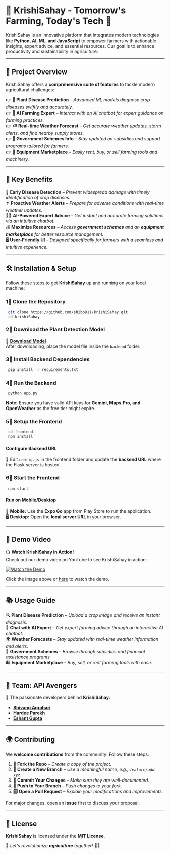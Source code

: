 # 🌾 KrishiSahay - Tomorrow's Farming, Today's Tech 🌱

KrishiSahay is an innovative platform that integrates modern technologies like **Python, AI, ML, and JavaScript** to empower farmers with actionable insights, expert advice, and essential resources. Our goal is to enhance productivity and sustainability in agriculture.

---

## 🚀 Project Overview

KrishiSahay offers a **comprehensive suite of features** to tackle modern agricultural challenges:

👉 **🌿 Plant Disease Prediction** – _Advanced ML models diagnose crop diseases swiftly and accurately._  
👉 **🤖 AI Farming Expert** – _Interact with an AI chatbot for expert guidance on farming practices._  
👉 **⛅ Real-time Weather Forecast** – _Get accurate weather updates, storm alerts, and find nearby supply stores._  
👉 **📝 Government Schemes Info** – _Stay updated on subsidies and support programs tailored for farmers._  
👉 **🚜 Equipment Marketplace** – _Easily rent, buy, or sell farming tools and machinery._  

---

## 🎯 Key Benefits

🌱 **Early Disease Detection** – _Prevent widespread damage with timely identification of crop diseases._  
☂️ **Proactive Weather Alerts** – _Prepare for adverse conditions with real-time weather updates._  
🧑‍🌾 **AI-Powered Expert Advice** – _Get instant and accurate farming solutions via an intuitive chatbot._  
💰 **Maximize Resources** – _Access **government schemes** and an **equipment marketplace** for better resource management._  
🖥️ **User-Friendly UI** – _Designed specifically for farmers with a seamless and intuitive experience._  

---

## 🛠️ Installation & Setup

Follow these steps to get **KrishiSahay** up and running on your local machine:

### 1⃣ Clone the Repository
```bash
 git clone https://github.com/shibo911/krishiSahay.git
 cd krishiSahay
```

### 2⃣ Download the Plant Detection Model
💽 **[Download Model](https://drive.google.com/file/d/1AngdnHknntvq0epasAPU5RGDo8lulojM/view)**  
After downloading, place the model file inside the `backend` folder.

### 3⃣ Install Backend Dependencies
```bash
 pip install -r requirements.txt
```

### 4⃣ Run the Backend
```bash
 python app.py
```
**Note:** Ensure you have valid API keys for **Gemini, Maps.Pro, and OpenWeather** as the free tier might expire.

### 5⃣ Setup the Frontend
```bash
 cd frontend
 npm install
```

#### Configure Backend URL
📝 Edit `config.js` in the frontend folder and update the **backend URL** where the Flask server is hosted.

### 6⃣ Start the Frontend
```bash
 npm start
```

#### Run on Mobile/Desktop
📱 **Mobile:** Use the **Expo Go** app from Play Store to run the application.  
🖥️ **Desktop:** Open the **local server URL** in your browser.

---

## 🎥 Demo Video

📺 **Watch KrishiSahay in Action!**  
Check out our demo video on YouTube to see KrishiSahay in action:

[![Watch the Demo](https://img.youtube.com/vi/sYwO2KSTbNI/0.jpg)](https://www.youtube.com/watch?v=sYwO2KSTbNI)

Click the image above or [here](https://www.youtube.com/watch?v=sYwO2KSTbNI) to watch the demo.

---

## 📚 Usage Guide

🔍 **Plant Disease Prediction** – _Upload a crop image and receive an instant diagnosis._  
💬 **Chat with AI Expert** – _Get expert farming advice through an interactive AI chatbot._  
🌍 **Weather Forecasts** – _Stay updated with real-time weather information and alerts._  
🏩 **Government Schemes** – _Browse through subsidies and financial assistance programs._  
🛍️ **Equipment Marketplace** – _Buy, sell, or rent farming tools with ease._  

---

## 👥 Team: API Avengers

🚀 The passionate developers behind **KrishiSahay**:

- **[Shivang Agrahari](https://www.linkedin.com/in/shivangagrahari/)**  
- **[Hardee Parekh](https://www.linkedin.com/in/hardeeparekh/)**  
- **[Eshant Gupta](https://www.linkedin.com/in/eshant-gupta-a9995b280/)**  

---

## 🌍 Contributing

We **welcome contributions** from the community! Follow these steps:

1. **🔄 Fork the Repo** – _Create a copy of the project._  
2. **🌿 Create a New Branch** – _Use a meaningful name, e.g., `feature/add-xyz`._  
3. **📝 Commit Your Changes** – _Make sure they are well-documented._  
4. **📄 Push to Your Branch** – _Push changes to your fork._  
5. **🗐 Open a Pull Request** – _Explain your modifications and improvements._  

For major changes, open an **issue** first to discuss your proposal.

---

## 🦈 License

**KrishiSahay** is licensed under the **MIT License**.  

🌾 _Let's revolutionize **agriculture** together!_ 🚜✨

